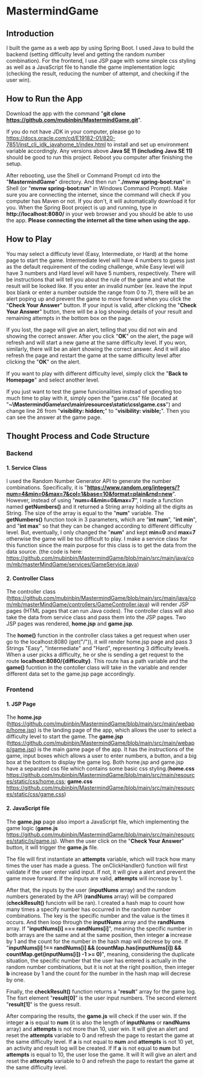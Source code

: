 # MastermindGame

## Introduction ##
I built the game as a web app by using Spring Boot. I used Java to build the backend (setting difficulty level and getting the random number combination). For the frontend, I use JSP page with some simple css styling as well as a JavaScript file to handle the game implementation logic (checking the result, reducing the number of attempt, and checking if the user win).

## How to Run the App ##
Download the app with the command "**git clone https://github.com/mubinbin/MastermindGame.git**".

If you do not have JDK in your computer, please go to https://docs.oracle.com/cd/E19182-01/820-7851/inst_cli_jdk_javahome_t/index.html to install and set up environment variable accordingly. Any versions above **Java SE 11 (including Java SE 11)** should be good to run this project. Reboot you computer after finishing the setup. 

After rebooting, use the Shell or Command Prompt cd into the "**MastermindGame**" directory. And then run "**./mvnw spring-boot:run**" in Shell (or "**mvnw spring-boot:run**" in Windows Command Prompt). Make sure you are connecting the internet, since the command will check if you computer has Maven or not. If you don't, it will automatically download it for you. When the Spring Boot project is up and running, type in **http://localhost:8080/** in your web browser and you should be able to use the app. **Please connecting the internet all the time when using the app.**

## How to Play ##
You may select a difficuty level (Easy, Intermediate, or Hard) at the home page to start the game. Intermediate level will have 4 numbers to guess just as the default requirement of the coding challenge, while Easy level will have 3 numbers and Hard level will have 5 numbers, respectively. There will be instructions that will tell you about the rule of the game and what the result will be looked like. If you enter an invalid number (ex. leave the input box blank or enter a number outside the range from 0 to 7), there will be an alert poping up and prevent the game to move forward when you click the "**Check Your Answer**" button. If your input is valid, after clicking the "**Check Your Answer**" button, there will be a log showing details of your result and remaining attempts in the bottom box on the page.

If you lost, the page will give an alert, telling that you did not win and showing the correct answer. After you click "**OK**" on the alert, the page will refresh and will start a new game at the same difficulty level. If you won, similarly, there will be an alert showing the correct answer. And it will also refresh the page and restart the game at the same difficulty level after clicking the "**OK**" on the alert.

If you want to play with different difficulty level, simply click the "**Back to Homepage**" and select another level.

If you just want to test the game funcionalities instead of spending too much time to play with it, simply open the "game.css" file (located at "**~\MastermindGame\src\main\resources\static\css\game.css**") and change line 26 from "**visibility: hidden;**" to "**visibility: visible;**". Then you can see the answer at the game page.

## Thought Process and Code Structure ##
### Backend ###
#### 1. Service Class ####
I used the Random Number Generator API to generate the number combinations. Specifically, it is "**https://www.random.org/integers/?num=4&min=0&max=7&col=1&base=10&format=plain&rnd=new**". However, instead of using "**num=4&min=0&max=7**", I made a function named **getNumbers()** and it returned a String array holding all the digits as String. The size of the array is equal to the "**num**" variable. The **getNumbers()** function took in 3 parameters, which are "**int num**", "**int min**", and "**int max**" so that they can be changed according to different difficulty level. But, eventually, I only changed the "**num**" and kept **min=0** and **max=7** otherwise the game will be too difficult to play. I make a service class for this function since the main purpose for this class is to get the data from the data source. (the code is here: https://github.com/mubinbin/MastermindGame/blob/main/src/main/java/com/mb/masterMindGame/services/GameService.java)

#### 2. Controller Class ####
The controller class (https://github.com/mubinbin/MastermindGame/blob/main/src/main/java/com/mb/masterMindGame/controllers/GameController.java) will render JSP pages (HTML pages that can run Java codes). The controller class will also take the data from service class and pass them into the JSP pages. Two JSP pages was rendered, **home.jsp** and **game.jsp**.

The **home()** function in the controller class takes a get request when user go to the localhost:8080 (get("/")), it will render home.jsp page and pass 3 Strings "Easy", "Intermediate" and "Hard", representing 3 difficulty levels. When a user picks a difficulty, he or she is sending a get request to the route **localhost:8080/{difficulty}**. This route has a path variable and the **game()** fucntion in the contoller class will take in the variable and render different data set to the game.jsp page accordingly.

### Frontend ###
#### 1. JSP Page ####
The **home.jsp** (https://github.com/mubinbin/MastermindGame/blob/main/src/main/webapp/home.jsp) is the landing page of the app, which allows the user to select a difficulty level to start the game. The **game.jsp** (https://github.com/mubinbin/MastermindGame/blob/main/src/main/webapp/game.jsp) is the main game page of the app. It has the instructions of the game, input boxes which allows a user to enter numbers, a button, and a big box at the bottom to display the game log. Both home.jsp and game.jsp have a separated css file which contains some basic css styling.(**home.css** https://github.com/mubinbin/MastermindGame/blob/main/src/main/resources/static/css/home.css; **game.css** https://github.com/mubinbin/MastermindGame/blob/main/src/main/resources/static/css/game.css)

#### 2. JavaScript file ####
The **game.jsp** page also import a JavaScript file, which implementing the game logic (**game.js** https://github.com/mubinbin/MastermindGame/blob/main/src/main/resources/static/js/game.js). When the user click on the "**Check Your Answer**" button, it will trigger the **game.js** file. 

The file will first instantiate an **attempts** variable, which will track how many times the user has made a guess. The onClickHandler() function will first validate if the user enter valid input. If not, it will give a alert and prevent the game move forward. If the inputs are valid, **attempts** will increase by 1. 

After that, the inputs by the user (**inputNums** array) and the random numbers generated by the API (**randNums** array) will be compared (**checkResult()** funciotn will be ran). I created a hash map to count how many times a specify number has occurred in the random number combinations. The key is the specific number and the value is the times it occurs. And then loop through the **inputNums** array and the **randNums** array. If "**inputNums[i] === randNums[i]**", meaning the specific number in both arrays are the same and at the same position, then integer **a** increase by 1 and the count for the number in the hash map will decrese by one. If "**inputNums[i] !== randNums[i] && (countMap.has(inputNums[i]) && countMap.get(inputNums[i]) -1 >= 0)**", meaning, considering the duplicate situation, the specific number that the user has entered is actually in the random number combinations, but it is not at the right position, then integer **b** increase by 1 and the count for the number in the hash map will decrese by one.

Finally, the **checkResult()** function returns a "**result**" array for the game log. The fisrt element "**result[0]**" is the user input numbers. The second element "**result[1]**" is the guess result.

After comparing the results, the **game.js** will check if the user win. If the integer **a** is equal to **num** (it is also the length of **inputNums** or **randNums** array) and **attempts** is not more than 10, user win. It will give an alert and reset the **attempts** variable to 0 and refresh the page to restart the game at the same difficulty level. If **a** is not equal to **num** and **attempts** is not 10 yet, an activity and result log will be created. If If **a** is not equal to **num** but **attempts** is equal to 10, the user lose the game. It will It will give an alert and reset the **attempts** variable to 0 and refresh the page to restart the game at the same difficulty level.
